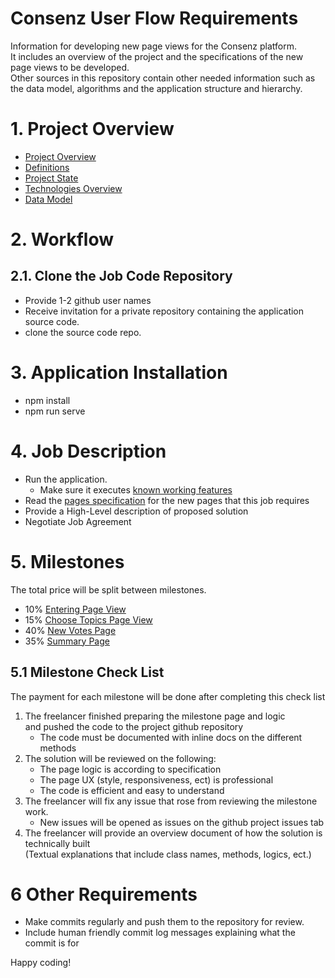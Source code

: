 # Consenz User Flow Requirements
Information for developing new page views for the Consenz platform.<br>
It includes an overview of the project and the specifications of the new page views to be developed.<br>
Other sources in this repository contain other needed information such as the data model, algorithms and the application structure and hierarchy.  
  
# 1. <a id="project-overview">Project Overview</a>
- [Project Overview](./project_overview.md/#project-overview)
- [Definitions](./project_overview.md/#definitions)
- [Project State](./project_overview.md/#project-state)
- [Technologies Overview](./project_overview.md/#technologies-overview)
- [Data Model](./data_model.md)

# 2. <a id="workflow">Workflow</a>
## 2.1. Clone the Job Code Repository
- Provide 1-2 github user names
- Receive invitation for a private repository containing the application source code.
- clone the source code repo.

# 3. Application Installation
- npm install
- npm run serve

# 4. <a id="job-description">Job Description</a>
- Run the application.
  - Make sure it executes [known working features](./working_features.md/#top)
- Read the [pages specification](./pages_specifications.md/#top) for the new pages that this job requires
- Provide a High-Level description of proposed solution
- Negotiate Job Agreement
# 5. Milestones
The total price will be split between milestones.
  - 10% [Entering Page View](./pages_specifications.md/#entering-page-view)
  - 15% [Choose Topics Page View](./pages_specifications.md/#choose-topics-page-view)
  - 40% [New Votes Page](./pages_specifications.md/#new-votes-page)
  - 35% [Summary Page](./pages_specifications.md/#summary-page)

## 5.1 Milestone Check List
The payment for each milestone will be done after completing this check list
1. The freelancer finished preparing the milestone page and logic<br>
and pushed the code to the project github repository
    - The code must be documented with inline docs on the different methods
2. The solution will be reviewed on the following:
    - The page logic is according to specification
    - The page UX (style, responsiveness, ect) is professional
    - The code is efficient and easy to understand 
3. The freelancer will fix any issue that rose from reviewing the milestone work.
    - New issues will be opened as issues on the github project issues tab
4. The freelancer will provide an overview document of how the solution is technically built<br>
(Textual explanations that include class names, methods, logics, ect.)

# 6 Other Requirements
- Make commits regularly and push them to the repository for review.
- Include human friendly commit log messages explaining what the commit is for

Happy coding!   
